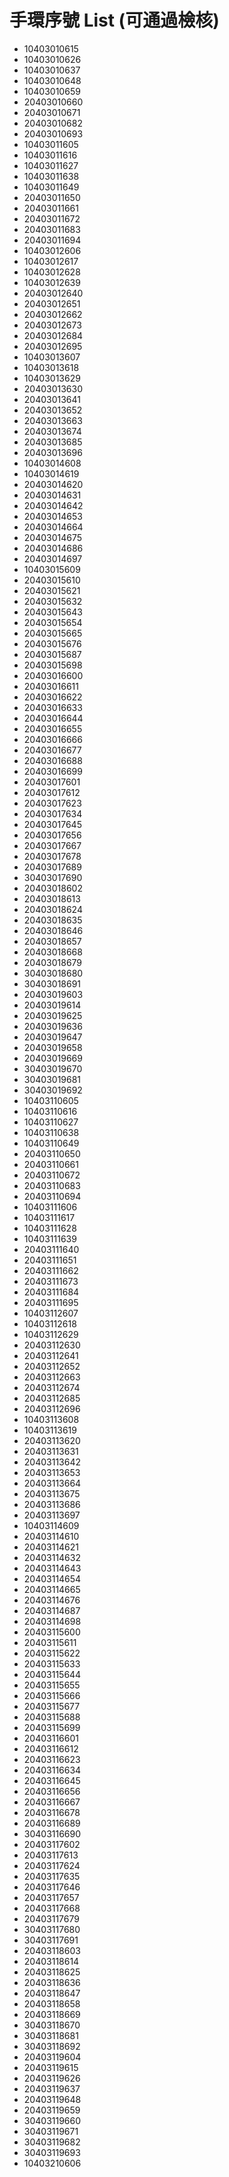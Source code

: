 手環序號 List (可通過檢核)
==

* 10403010615
* 10403010626
* 10403010637
* 10403010648
* 10403010659
* 20403010660
* 20403010671
* 20403010682
* 20403010693
* 10403011605
* 10403011616
* 10403011627
* 10403011638
* 10403011649
* 20403011650
* 20403011661
* 20403011672
* 20403011683
* 20403011694
* 10403012606
* 10403012617
* 10403012628
* 10403012639
* 20403012640
* 20403012651
* 20403012662
* 20403012673
* 20403012684
* 20403012695
* 10403013607
* 10403013618
* 10403013629
* 20403013630
* 20403013641
* 20403013652
* 20403013663
* 20403013674
* 20403013685
* 20403013696
* 10403014608
* 10403014619
* 20403014620
* 20403014631
* 20403014642
* 20403014653
* 20403014664
* 20403014675
* 20403014686
* 20403014697
* 10403015609
* 20403015610
* 20403015621
* 20403015632
* 20403015643
* 20403015654
* 20403015665
* 20403015676
* 20403015687
* 20403015698
* 20403016600
* 20403016611
* 20403016622
* 20403016633
* 20403016644
* 20403016655
* 20403016666
* 20403016677
* 20403016688
* 20403016699
* 20403017601
* 20403017612
* 20403017623
* 20403017634
* 20403017645
* 20403017656
* 20403017667
* 20403017678
* 20403017689
* 30403017690
* 20403018602
* 20403018613
* 20403018624
* 20403018635
* 20403018646
* 20403018657
* 20403018668
* 20403018679
* 30403018680
* 30403018691
* 20403019603
* 20403019614
* 20403019625
* 20403019636
* 20403019647
* 20403019658
* 20403019669
* 30403019670
* 30403019681
* 30403019692
* 10403110605
* 10403110616
* 10403110627
* 10403110638
* 10403110649
* 20403110650
* 20403110661
* 20403110672
* 20403110683
* 20403110694
* 10403111606
* 10403111617
* 10403111628
* 10403111639
* 20403111640
* 20403111651
* 20403111662
* 20403111673
* 20403111684
* 20403111695
* 10403112607
* 10403112618
* 10403112629
* 20403112630
* 20403112641
* 20403112652
* 20403112663
* 20403112674
* 20403112685
* 20403112696
* 10403113608
* 10403113619
* 20403113620
* 20403113631
* 20403113642
* 20403113653
* 20403113664
* 20403113675
* 20403113686
* 20403113697
* 10403114609
* 20403114610
* 20403114621
* 20403114632
* 20403114643
* 20403114654
* 20403114665
* 20403114676
* 20403114687
* 20403114698
* 20403115600
* 20403115611
* 20403115622
* 20403115633
* 20403115644
* 20403115655
* 20403115666
* 20403115677
* 20403115688
* 20403115699
* 20403116601
* 20403116612
* 20403116623
* 20403116634
* 20403116645
* 20403116656
* 20403116667
* 20403116678
* 20403116689
* 30403116690
* 20403117602
* 20403117613
* 20403117624
* 20403117635
* 20403117646
* 20403117657
* 20403117668
* 20403117679
* 30403117680
* 30403117691
* 20403118603
* 20403118614
* 20403118625
* 20403118636
* 20403118647
* 20403118658
* 20403118669
* 30403118670
* 30403118681
* 30403118692
* 20403119604
* 20403119615
* 20403119626
* 20403119637
* 20403119648
* 20403119659
* 30403119660
* 30403119671
* 30403119682
* 30403119693
* 10403210606
